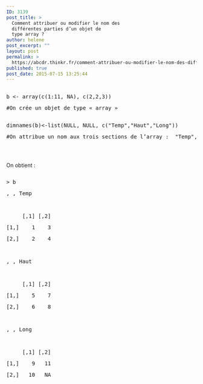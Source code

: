 ```yaml
---
ID: 3139
post_title: >
  Comment attribuer ou modifier le nom des
  différentes parties d’un objet de
  type array ?
author: helene
post_excerpt: ""
layout: post
permalink: >
  https://abcdr.thinkr.fr/comment-attribuer-ou-modifier-le-nom-des-differentes-parties-dun-objet-de-type-array/
published: true
post_date: 2015-07-15 13:25:44
---
```

<p> <pre><br />b &lt;- array(c(1:11, NA), c(2,2,3))         </p><p>#On crée un objet de type « array »<br /> </p><p>dimnames(b)&lt;-list(NULL, NULL, c("Temp","Haut","Long"))</p><p>#On attribue un nom aux trois sections de l’array :  "Temp","Haut" et "Long"</p><p></pre>  </p><p>On obtient :</p><p> <pre></p><p>&gt; b</p><p>, , Temp</p><p> </p><p>     [,1] [,2]</p><p>[1,]    1    3</p><p>[2,]    2    4</p><p> </p><p>, , Haut</p><p> </p><p>     [,1] [,2]</p><p>[1,]    5    7</p><p>[2,]    6    8</p><p> </p><p>, , Long</p><p> </p><p>     [,1] [,2]</p><p>[1,]    9   11</p>[2,]   10   NA<br /> </pre>